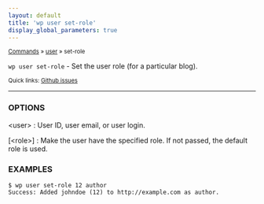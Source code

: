```yaml
---
layout: default
title: 'wp user set-role'
display_global_parameters: true
---
```


<small>[Commands](/commands/) &raquo; [user](/commands/user/) &raquo; set-role</small>

`wp user set-role` - Set the user role (for a particular blog).

<small>Quick links: <a href="https://github.com/wp-cli/wp-cli/issues?q=is%3Aopen+label%3Acommand%3Auser-set-role+sort%3Aupdated-desc">Github issues</a></small>

<hr />

### OPTIONS

&lt;user&gt;
: User ID, user email, or user login.

[&lt;role&gt;]
: Make the user have the specified role. If not passed, the default role is
used.

### EXAMPLES

    $ wp user set-role 12 author
    Success: Added johndoe (12) to http://example.com as author.



